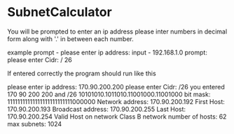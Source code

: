 # SubnetCalculator

You will be prompted to enter an ip address
please inter numbers in decimal form along with '.' in between each number.

example
prompt - please enter ip address:
input - 192.168.1.0
prompt: please enter Cidr: /
26

If entered correctly the program should run like this

please enter ip address: 
170.90.200.200
please enter Cidr: /26
you entered 170 90 200 200 and /26
10101010.1011010.11001000.11001000
bit mask: 11111111111111111111111111000000
Network address: 170.90.200.192
First Host: 170.90.200.193
Broadcast address: 170.90.200.255
Last Host: 170.90.200.254
Valid Host on network
Class B network
number of hosts: 62
max subnets: 1024
